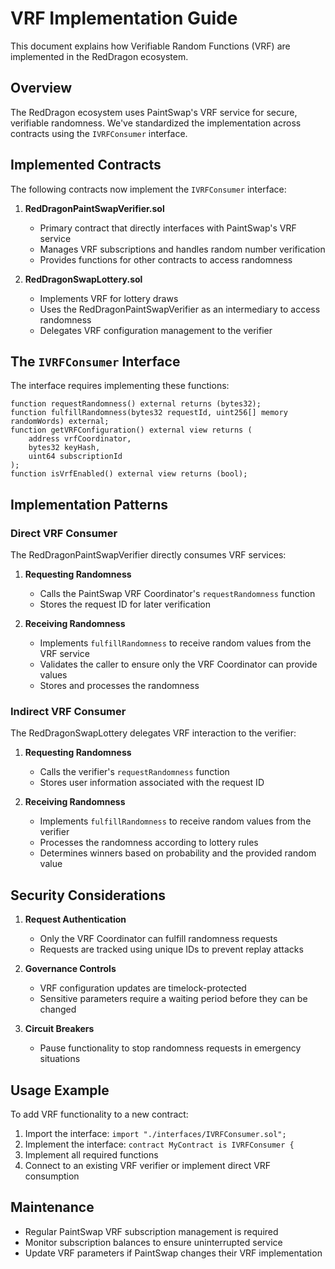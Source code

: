 # VRF Implementation Guide

This document explains how Verifiable Random Functions (VRF) are implemented in the RedDragon ecosystem.

## Overview

The RedDragon ecosystem uses PaintSwap's VRF service for secure, verifiable randomness. We've standardized the implementation across contracts using the `IVRFConsumer` interface.

## Implemented Contracts

The following contracts now implement the `IVRFConsumer` interface:

1. **RedDragonPaintSwapVerifier.sol**
   - Primary contract that directly interfaces with PaintSwap's VRF service
   - Manages VRF subscriptions and handles random number verification
   - Provides functions for other contracts to access randomness

2. **RedDragonSwapLottery.sol**
   - Implements VRF for lottery draws
   - Uses the RedDragonPaintSwapVerifier as an intermediary to access randomness
   - Delegates VRF configuration management to the verifier

## The `IVRFConsumer` Interface

The interface requires implementing these functions:

```solidity
function requestRandomness() external returns (bytes32);
function fulfillRandomness(bytes32 requestId, uint256[] memory randomWords) external;
function getVRFConfiguration() external view returns (
    address vrfCoordinator,
    bytes32 keyHash,
    uint64 subscriptionId
);
function isVrfEnabled() external view returns (bool);
```

## Implementation Patterns

### Direct VRF Consumer

The RedDragonPaintSwapVerifier directly consumes VRF services:

1. **Requesting Randomness**
   - Calls the PaintSwap VRF Coordinator's `requestRandomness` function
   - Stores the request ID for later verification

2. **Receiving Randomness**
   - Implements `fulfillRandomness` to receive random values from the VRF service
   - Validates the caller to ensure only the VRF Coordinator can provide values
   - Stores and processes the randomness

### Indirect VRF Consumer

The RedDragonSwapLottery delegates VRF interaction to the verifier:

1. **Requesting Randomness**
   - Calls the verifier's `requestRandomness` function
   - Stores user information associated with the request ID

2. **Receiving Randomness**
   - Implements `fulfillRandomness` to receive random values from the verifier
   - Processes the randomness according to lottery rules
   - Determines winners based on probability and the provided random value

## Security Considerations

1. **Request Authentication**
   - Only the VRF Coordinator can fulfill randomness requests
   - Requests are tracked using unique IDs to prevent replay attacks

2. **Governance Controls**
   - VRF configuration updates are timelock-protected
   - Sensitive parameters require a waiting period before they can be changed

3. **Circuit Breakers**
   - Pause functionality to stop randomness requests in emergency situations

## Usage Example

To add VRF functionality to a new contract:

1. Import the interface: `import "./interfaces/IVRFConsumer.sol";`
2. Implement the interface: `contract MyContract is IVRFConsumer {`
3. Implement all required functions
4. Connect to an existing VRF verifier or implement direct VRF consumption

## Maintenance

- Regular PaintSwap VRF subscription management is required
- Monitor subscription balances to ensure uninterrupted service
- Update VRF parameters if PaintSwap changes their VRF implementation 